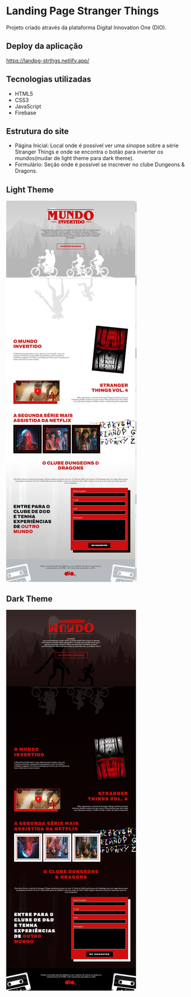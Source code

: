 # Landing Page Stranger Things
Projeto criado através da plataforma Digital Innovation One (DIO).
## Deploy da aplicação

https://landpg-strthgs.netlify.app/

## Tecnologias utilizadas

+ HTML5
+ CSS3
+ JavaScript
+ Firebase

## Estrutura do site

+ Página Inicial: Local onde é possível ver uma sinopse sobre a série Stranger Things e onde se encontra o botão para inverter os mundos(mudar de light theme para dark theme).
+ Formulário: Seção onde é possível se inscrever no clube Dungeons & Dragons.


## Light Theme

<img src="img/screenshot_light_theme.png">

## Dark Theme

<img src="img/screenshot_dark_theme.png">
